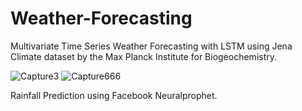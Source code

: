 # Weather-Forecasting
Multivariate Time Series Weather Forecasting with LSTM using Jena Climate dataset by the Max Planck Institute for Biogeochemistry.

![Capture3](https://user-images.githubusercontent.com/67474853/126035500-4dcd848f-3312-4aa1-a9bc-19dbc8c55158.JPG)
![Capture666](https://user-images.githubusercontent.com/67474853/126035502-3eb1042e-39ce-4b79-80be-af7a18a4cf58.JPG)

Rainfall Prediction using Facebook Neuralprophet.
